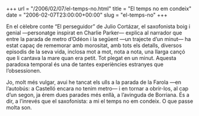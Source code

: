 +++
url = "/2006/02/07/el-temps-no.html"
title = "El temps no em condeix"
date = "2006-02-07T23:00:00+00:00"
slug = "el-temps-no"
+++

<p>En el cèlebre conte “El perseguidor” de Julio Cortázar, el saxofonista boig i genial —personatge inspirat en Charlie Parker— explica al narrador que entre la parada de metro d’Odéon i la següent —un trajecte d’un minut— ha estat capaç de rememorar amb morositat, amb tots els detalls, diversos episodis de la seva vida, inclosa mot a mot, nota a nota, una llarga cançó que li cantava la mare quan era petit. Tot plegat en un minut. Aquesta paradoxa temporal és una de tantes experiències estranyes que l’obsessionen.</p>

<p>Jo, molt més vulgar, avui he tancat els ulls a la parada de la Farola —en l’autobús: a Castelló encara no tenim metro— i en tornar a obrir-los, al cap d’un segon, ja érem dues parades més enllà, a l’avinguda de Borriana. És a dir, a l’inrevés que el saxofonista: a mi el temps no em condeix. O que passe molta son.</p>
